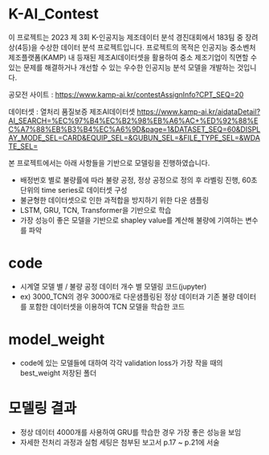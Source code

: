 # K-AI_Contest

이 프로젝트는 2023 제 3회 K-인공지능 제조데이터 분석 경진대회에서 183팀 중 장려상(4등)을 수상한 데이터 분석 프로젝트입니다.
프로젝트의 목적은 인공지능 중소벤처 제조플랫폼(KAMP) 내 등재된 제조AI데이터셋을 활용하여 중소 제조기업이 직면할 수 있는 문제를 해결하거나 개선할 수 있는 우수한 인공지능 분석 모델을 개발하는 것입니다.

공모전 사이트 : https://www.kamp-ai.kr/contestAssignInfo?CPT_SEQ=20


데이터셋 : 열처리 품질보증 제조AI데이터셋
https://www.kamp-ai.kr/aidataDetail?AI_SEARCH=%EC%97%B4%EC%B2%98%EB%A6%AC+%ED%92%88%EC%A7%88%EB%B3%B4%EC%A6%9D&page=1&DATASET_SEQ=60&DISPLAY_MODE_SEL=CARD&EQUIP_SEL=&GUBUN_SEL=&FILE_TYPE_SEL=&WDATE_SEL=

본 프로젝트에서는 아래 사항들을 기반으로 모델링을 진행하였습니다.
- 배정번호 별로 불량률에 따라 불량 공정, 정상 공정으로 정의 후 라벨링 진행, 60초 단위의 time series로 데이터셋 구성
- 불균형한 데이터셋으로 인한 과적합을 방지하기 위한 다운 샘플링
- LSTM, GRU, TCN, Transformer을 기반으로 학습
- 가장 성능이 좋은 모델을 기반으로 shapley value를 계산해 불량에 기여하는 변수를 파악


# code
- 시계열 모델 별 / 불량 공정 데이터 개수 별 모델링 코드(jupyter)
- ex) 3000_TCN의 경우 3000개로 다운샘플링된 정상 데이터과 기존 불량 데이터를 포함한 데이터셋을 이용하여 TCN 모델을 학습한 코드

# model_weight
- code에 있는 모델들에 대하여 각각 validation loss가 가장 작을 때의 best_weight 저장된 폴더

# 모델링 결과
- 정상 데이터 4000개를 사용하여 GRU를 학습한 경우 가장 좋은 성능을 보임
- 자세한 전처리 과정과 실험 세팅은 첨부된 보고서 p.17 ~ p.21에 서술
